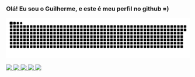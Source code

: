 ### Olá! Eu sou o Guilherme, e este é meu perfil no github =)

![Snake animation](https://github.com/guimuniz/guimuniz/blob/output/github-contribution-grid-snake.svg)

<div>
  <a href="https://github.com/guimuniz">
  <img height="30" src="https://img.shields.io/badge/Python-14354C?style=for-the-badge&logo=python&logoColor=white"/>
  <img height="30" src="https://img.shields.io/badge/Django-092E20?style=for-the-badge&logo=django&logoColor=white"/>
  <img height="30" src="https://img.shields.io/badge/Amazon_AWS-232F3E?style=for-the-badge&logo=amazon-aws&logoColor=white"/>
  <img height="30" src="https://img.shields.io/badge/Node.js-43853D?style=for-the-badge&logo=node.js&logoColor=white"/>
  <img height="30" src="https://img.shields.io/badge/TypeScript-007ACC?style=for-the-badge&logo=typescript&logoColor=white"/>
</div>

